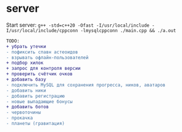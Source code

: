 # server

Start server:  ```g++ -std=c++20 -Ofast -I/usr/local/include -I/usr/local/include/cppconn -lmysqlcppconn ./main.cpp && ./a.out```

```diff
TODO:  
+ убрать утечки
- пофиксить спавн астеоидов
- взрывать офлайн-пользователей
+ подбор хилок  
+ запрос для контроля версии  
+ проверить счётчик очков
+ добавить базу
- подключить MySQL для сохранения прогресса, ников, аватаров
- добавить ники
- добавить регистрацию
- новые выпадающие бонусы
+ добавить ботов
- червоточины  
- прокачка
- планеты (гравитация)
```
